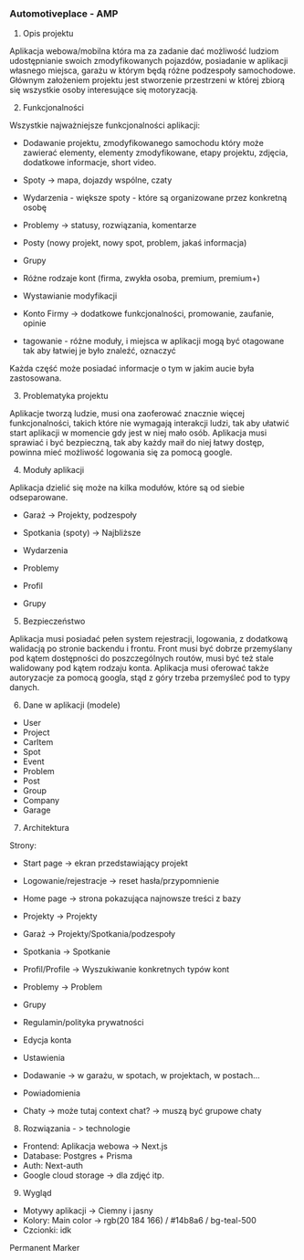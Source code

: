 <h3>Automotiveplace - AMP</h3>

1. Opis projektu

Aplikacja webowa/mobilna która ma za zadanie dać możliwość ludziom udostępnianie swoich zmodyfikowanych pojazdów, posiadanie w aplikacji własnego miejsca, garażu w którym będą różne podzespoły samochodowe. Głównym założeniem projektu jest stworzenie przestrzeni w której zbiorą się wszystkie osoby interesujące się motoryzacją.

2. Funkcjonalności

Wszystkie najważniejsze funkcjonalności aplikacji:

- Dodawanie projektu, zmodyfikowanego samochodu który może zawierać elementy, elementy zmodyfikowane, etapy projektu, zdjęcia, dodatkowe informacje, short video.

- Spoty -> mapa, dojazdy wspólne, czaty

- Wydarzenia - większe spoty - które są organizowane przez konkretną osobę

- Problemy -> statusy, rozwiązania, komentarze

- Posty (nowy projekt, nowy spot, problem, jakaś informacja)

- Grupy

- Różne rodzaje kont (firma, zwykła osoba, premium, premium+)

- Wystawianie modyfikacji

- Konto Firmy -> dodatkowe funkcjonalności, promowanie, zaufanie, opinie

- tagowanie - różne moduły, i miejsca w aplikacji mogą być otagowane tak aby łatwiej je było znaleźć, oznaczyć

Każda część może posiadać informacje o tym w jakim aucie była zastosowana.

3. Problematyka projektu

Aplikacje tworzą ludzie, musi ona zaoferować znacznie więcej funkcjonalności, takich które nie wymagają interakcji ludzi, tak aby ułatwić start aplikacji w momencie gdy jest w niej mało osób. Aplikacja musi sprawiać i być bezpieczną, tak aby każdy maił do niej łatwy dostęp, powinna mieć możliwość logowania się za pomocą google.

4.  Moduły aplikacji

Aplikacja dzielić się może na kilka modułów, które są od siebie odseparowane.

- Garaż -> Projekty, podzespoły

- Spotkania (spoty) -> Najbliższe

- Wydarzenia

- Problemy

- Profil

- Grupy

5. Bezpieczeństwo

Aplikacja musi posiadać pełen system rejestracji, logowania, z dodatkową walidacją po stronie backendu i frontu. Front musi być dobrze przemyślany pod kątem dostępności do poszczególnych routów, musi być też stale walidowany pod kątem rodzaju konta. Aplikacja musi oferować także autoryzacje za pomocą googla, stąd z góry trzeba przemyśleć pod to typy danych.

6. Dane w aplikacji (modele)

- User
- Project
- CarItem
- Spot
- Event
- Problem
- Post
- Group
- Company
- Garage

7. Architektura

Strony:

- Start page -> ekran przedstawiający projekt

- Logowanie/rejestracje -> reset hasła/przypomnienie

- Home page -> strona pokazująca najnowsze treści z bazy

- Projekty -> Projekty

- Garaż -> Projekty/Spotkania/podzespoły

- Spotkania -> Spotkanie

- Profil/Profile -> Wyszukiwanie konkretnych typów kont

- Problemy -> Problem

- Grupy

- Regulamin/polityka prywatności

- Edycja konta

- Ustawienia

- Dodawanie -> w garażu, w spotach, w projektach, w postach…

- Powiadomienia

- Chaty -> może tutaj context chat? -> muszą być grupowe chaty

8. Rozwiązania - > technologie

- Frontend: Aplikacja webowa -> Next.js
- Database: Postgres + Prisma
- Auth: Next-auth
- Google cloud storage -> dla zdjęć itp.

9. Wygląd

- Motywy aplikacji -> Ciemny i jasny
- Kolory:
  Main color -> rgb(20 184 166) / #14b8a6 / bg-teal-500
- Czcionki: idk

Permanent Marker
